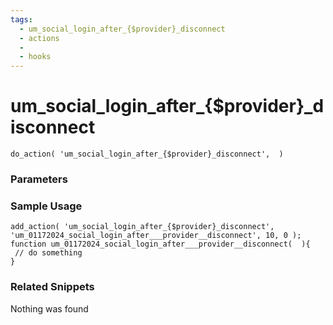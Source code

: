 ```yaml
---
tags: 
  - um_social_login_after_{$provider}_disconnect
  - actions
  - 
  - hooks
---
```

# um\_social\_login\_after\_{$provider}\_disconnect

``` php:no-line-numbers
do_action( 'um_social_login_after_{$provider}_disconnect',  )
```
<div class='hook-sep'></div>

### Parameters

<div class='hook-sep'></div>



### Sample Usage

``` php:no-line-numbers
add_action( 'um_social_login_after_{$provider}_disconnect', 'um_01172024_social_login_after___provider__disconnect', 10, 0 );
function um_01172024_social_login_after___provider__disconnect(  ){
 // do something
}
```
<div class='hook-sep'></div>



### Related Snippets

Nothing was found

